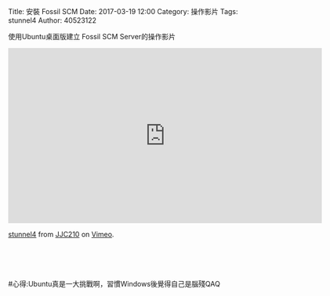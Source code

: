 Title: 安裝 Fossil SCM 
Date: 2017-03-19 12:00
Category: 操作影片
Tags: stunnel4
Author: 40523122
 
使用Ubuntu桌面版建立 Fossil SCM Server的操作影片<br/>

<!-- PELICAN_END_SUMMARY -->

<iframe src="https://player.vimeo.com/video/214970230" width="640" height="357" frameborder="0" webkitallowfullscreen mozallowfullscreen allowfullscreen></iframe>
<p><a href="https://vimeo.com/214970230">stunnel4</a> from <a href="https://vimeo.com/user58912544">JJC210</a> on <a href="https://vimeo.com">Vimeo</a>.</p><br/>
<br/>
<br/>
<br/>
#心得:Ubuntu真是一大挑戰啊，習慣Windows後覺得自己是腦殘QAQ
